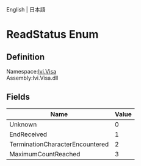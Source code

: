 English | 日本語

# ReadStatus Enum

## Definition
Namespace:[Ivi.Visa](../Visa.md)<BR>
Assembly:Ivi.Visa.dll

## Fields

|Name|Value|
|---|---|
|Unknown|0|
|EndReceived|1|
|TerminationCharacterEncountered|2|
|MaximumCountReached|3|
